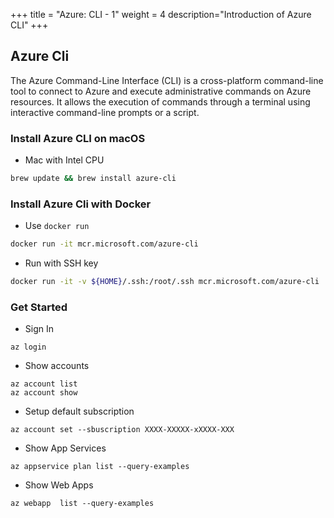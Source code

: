 +++
title = "Azure: CLI - 1"
weight = 4
description="Introduction of Azure CLI"
+++


## Azure Cli 

The Azure Command-Line Interface (CLI) is a cross-platform command-line tool to connect to Azure and execute administrative commands on Azure resources. It allows the execution of commands through a terminal using interactive command-line prompts or a script.


### Install Azure CLI on macOS

* Mac with Intel CPU 

```sh
brew update && brew install azure-cli
```


### Install Azure Cli with Docker

* Use `docker run`

```sh
docker run -it mcr.microsoft.com/azure-cli
```

* Run with SSH key

```sh
docker run -it -v ${HOME}/.ssh:/root/.ssh mcr.microsoft.com/azure-cli
```




### Get Started


* Sign In

```
az login
```

* Show accounts

```
az account list 
az account show

```

* Setup default subscription

```
az account set --sbuscription XXXX-XXXXX-xXXXX-XXX
```

* Show App Services

```
az appservice plan list --query-examples
```


* Show Web Apps

```
az webapp  list --query-examples
```


